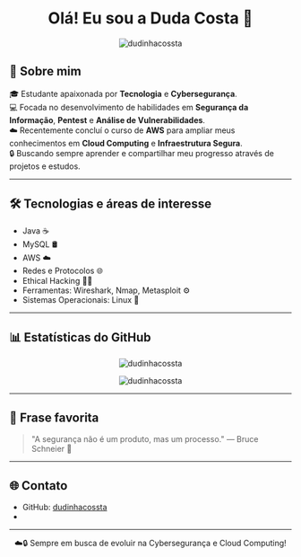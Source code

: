<h1 align="center">Olá! Eu sou a Duda Costa 👋</h1>

<p align="center">
  <img src="https://komarev.com/ghpvc/?username=dudinhacossta&label=Profile%20views&color=0e75b6&style=flat" alt="dudinhacossta" />
</p>

## 🚀 Sobre mim

🎓 Estudante apaixonada por **Tecnologia** e **Cybersegurança**.  
💻 Focada no desenvolvimento de habilidades em **Segurança da Informação**, **Pentest** e **Análise de Vulnerabilidades**.  
☁️ Recentemente concluí o curso de **AWS** para ampliar meus conhecimentos em **Cloud Computing** e **Infraestrutura Segura**.  
🔒 Buscando sempre aprender e compartilhar meu progresso através de projetos e estudos.  

---

## 🛠️ Tecnologias e áreas de interesse

- Java ☕
- MySQL 🛢️
- AWS ☁️
- Redes e Protocolos 🌐
- Ethical Hacking 🕵️‍♀️
- Ferramentas: Wireshark, Nmap, Metasploit ⚙️
- Sistemas Operacionais: Linux 🐧

---

## 📊 Estatísticas do GitHub

<p align="center">
  <img src="https://github-readme-stats.vercel.app/api?username=dudinhacossta&show_icons=true&theme=dark" alt="dudinhacossta" />
</p>

<p align="center">
  <img src="https://github-readme-stats.vercel.app/api/top-langs/?username=dudinhacossta&layout=compact&theme=dark" alt="dudinhacossta" />
</p>

---

## 💬 Frase favorita

> "A segurança não é um produto, mas um processo." — Bruce Schneier 🔐

---

## 🌐 Contato

- GitHub: [dudinhacossta](https://github.com/dudinhacossta)
- 

---

<p align="center">
  ☁️🔒 Sempre em busca de evoluir na Cybersegurança e Cloud Computing!
</p>
